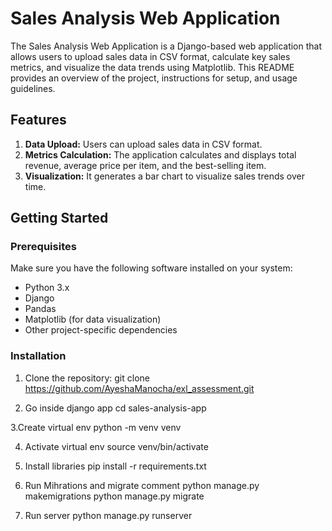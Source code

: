 # Sales Analysis Web Application

The Sales Analysis Web Application is a Django-based web application that allows users to upload sales data in CSV format, calculate key sales metrics, and visualize the data trends using Matplotlib. This README provides an overview of the project, instructions for setup, and usage guidelines.

## Features

1. **Data Upload:** Users can upload sales data in CSV format.
2. **Metrics Calculation:** The application calculates and displays total revenue, average price per item, and the best-selling item.
3. **Visualization:** It generates a bar chart to visualize sales trends over time.

## Getting Started

### Prerequisites

Make sure you have the following software installed on your system:

- Python 3.x
- Django
- Pandas
- Matplotlib (for data visualization)
- Other project-specific dependencies

### Installation

1. Clone the repository:
   git clone https://github.com/AyeshaManocha/exl_assessment.git
   
3. Go inside django app
   cd sales-analysis-app

3.Create virtual env
   python -m venv venv
   
4. Activate virtual env
   source venv/bin/activate

5. Install libraries
   pip install -r requirements.txt

6. Run Mihrations and migrate comment
   python manage.py makemigrations
   python manage.py migrate

7. Run server
   python manage.py runserver

   
